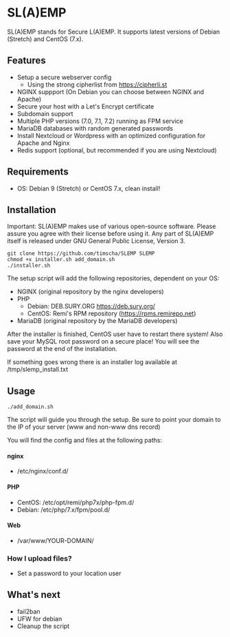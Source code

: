 # SL(A)EMP

SL(A)EMP stands for Secure L(A)EMP.
It supports latest versions of Debian (Stretch) and CentOS (7.x).

## Features

- Setup a secure webserver config
  - Using the strong cipherlist from https://cipherli.st
- NGINX suppport (On Debian you can choose between NGINX and Apache)
- Secure your host with a Let's Encrypt certificate
- Subdomain support
- Multiple PHP versions (7.0, 7.1, 7.2) running as FPM service
- MariaDB databases with random generated passwords
- Install Nextcloud or Wordpress with an optimized configuration for Apache and Nginx
- Redis support (optional, but recommended if you are using Nextcloud)

## Requirements

- OS: Debian 9 (Stretch) or CentOS 7.x, clean install!

## Installation
Important: SL(A)EMP makes use of various open-source software.
Please assure you agree with their license before using it. Any part of SL(A)EMP itself is released under GNU General Public License, Version 3.

```
git clone https://github.com/timscha/SLEMP SLEMP
chmod +x installer.sh add_domain.sh
./installer.sh
```
The setup script will add the following repositories, dependent on your OS:

- NGINX (original repository by the nginx developers)
- PHP
  - Debian: DEB.SURY.ORG https://deb.sury.org/
  - CentOS: Remi's RPM repository (https://rpms.remirepo.net)
- MariaDB (original repository by the MariaDB developers)

After the installer is finished, CentOS user have to restart there system!
Also save your MySQL root password on a secure place! You will see the password at the end of the installation.

If something goes wrong there is an installer log available at /tmp/slemp_install.txt

## Usage
```
./add_domain.sh
```

The script will guide you through the setup.
Be sure to point your domain to the IP of your server (www and non-www dns record)

You will find the config and files at the following paths:

#### nginx
- /etc/nginx/conf.d/

#### PHP
- CentOS: /etc/opt/remi/php7x/php-fpm.d/
- Debian: /etc/php/7.x/fpm/pool.d/

#### Web
- /var/www/YOUR-DOMAIN/

### How I upload files?

- Set a password to your location user


## What's next
- fail2ban
- UFW for debian
- Cleanup the script
